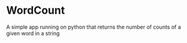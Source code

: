 # WordCount
A simple app running on python that returns the number of counts of a given word in a string